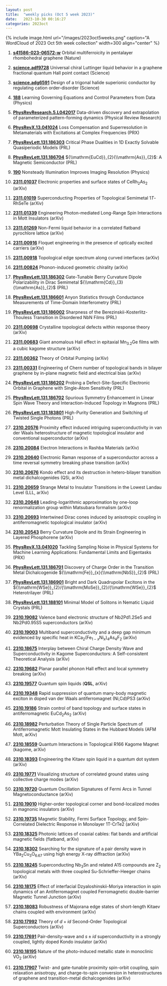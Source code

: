 ```yaml
---
layout: post
title:  "weekly picks (Oct 5 week 2023)"
date:   2023-10-30 00:16:27
categories: 2023oct
---
```



{% include image.html url="/images/2023oct5weeks.png" caption="A WordCloud of 2023 Oct 5th week collection" width=300 align="center" %}


1. **[s41586-023-06572-w](https://www.nature.com/articles/s41586-023-06572-w)** Orbital multiferroicity in pentalayer rhombohedral graphene (Nature)



1. **[science.adf9728](https://www.science.org/doi/10.1126/science.adf9728)** Universal chiral Luttinger liquid behavior in a graphene fractional quantum Hall point contact (Science)

1. **[science.adg6591](https://www.science.org/doi/10.1126/science.adg6591)** Design of a trigonal halide superionic conductor by regulating cation order-disorder (Science)

1. **[188](https://physics.aps.org/articles/v16/188)** Learning Governing Equations and Control Parameters from Data (Physics)

1. **[PhysRevResearch.5.L042017](https://link.aps.org/doi/10.1103/PhysRevResearch.5.L042017)** Data-driven discovery and extrapolation of parameterized pattern-forming dynamics (Physical Review Research)



1. **[PhysRevX.13.041024](https://link.aps.org/doi/10.1103/PhysRevX.13.041024)** Loss Compensation and Superresolution in Metamaterials with Excitations at Complex Frequencies (PRX)

1. **[PhysRevLett.131.186303](https://link.aps.org/doi/10.1103/PhysRevLett.131.186303)** Critical Phase Dualities in 1D Exactly Solvable Quasiperiodic Models (PRL)

1. **[PhysRevLett.131.186704](https://link.aps.org/doi/10.1103/PhysRevLett.131.186704)** ${\\mathrm{EuCd}}_{2}{\\mathrm{As}}_{2}$: A Magnetic Semiconductor (PRL)

1. **[190](https://physics.aps.org/articles/v16/190)** Nonsteady Illumination Improves Imaging Resolution (Physics)



1. **[2311.01037](http://arxiv.org/abs/2311.01037)** Electronic properties and surface states of CeRh$_{2}$As$_{2}$ (arXiv)

1. **[2311.01019](http://arxiv.org/abs/2311.01019)** Superconducting Properties of Topological Semimetal 1$T$-RhSeTe (arXiv)

1. **[2311.01339](http://arxiv.org/abs/2311.01339)** Engineering Photon-mediated Long-Range Spin Interactions in Mott Insulators (arXiv)

1. **[2311.01269](http://arxiv.org/abs/2311.01269)** Non-Fermi liquid behavior in a correlated flatband pyrochlore lattice (arXiv)

1. **[2311.00916](http://arxiv.org/abs/2311.00916)** Floquet engineering in the presence of optically excited carriers (arXiv)

1. **[2311.00918](http://arxiv.org/abs/2311.00918)** Topological edge spectrum along curved interfaces (arXiv)

1. **[2311.00824](http://arxiv.org/abs/2311.00824)** Phonon-induced geometric chirality (arXiv)



1. **[PhysRevLett.131.186302](https://link.aps.org/doi/10.1103/PhysRevLett.131.186302)** Gate-Tunable Berry Curvature Dipole Polarizability in Dirac Semimetal ${\\mathrm{Cd}}_{3}{\\mathrm{As}}_{2}$ (PRL)

1. **[PhysRevLett.131.186601](https://link.aps.org/doi/10.1103/PhysRevLett.131.186601)** Anyon Statistics through Conductance Measurements of Time-Domain Interferometry (PRL)

1. **[PhysRevLett.131.186002](https://link.aps.org/doi/10.1103/PhysRevLett.131.186002)** Sharpness of the Berezinskii-Kosterlitz-Thouless Transition in Disordered NbN Films (PRL)




1. **[2311.00698](http://arxiv.org/abs/2311.00698)** Crystalline topological defects within response theory (arXiv)

1. **[2311.00683](http://arxiv.org/abs/2311.00683)** Giant anomalous Hall effect in epitaxial Mn$_{3.2}$Ge films with a cubic kagome structure (arXiv)

1. **[2311.00362](http://arxiv.org/abs/2311.00362)** Theory of Orbital Pumping (arXiv)

1. **[2311.00331](http://arxiv.org/abs/2311.00331)** Engineering of Chern number of topological bands in bilayer graphene by in-plane magnetic field and electrical bias (arXiv)



1. **[PhysRevLett.131.186202](https://link.aps.org/doi/10.1103/PhysRevLett.131.186202)** Probing a Defect-Site-Specific Electronic Orbital in Graphene with Single-Atom Sensitivity (PRL)

1. **[PhysRevLett.131.186702](https://link.aps.org/doi/10.1103/PhysRevLett.131.186702)** Spurious Symmetry Enhancement in Linear Spin Wave Theory and Interaction-Induced Topology in Magnons (PRL)

1. **[PhysRevLett.131.183801](https://link.aps.org/doi/10.1103/PhysRevLett.131.183801)** High-Purity Generation and Switching of Twisted Single Photons (PRL)




1. **[2310.20576](http://arxiv.org/abs/2310.20576)** Proximity effect induced intriguing superconductivity in van der Waals heterostructure of magnetic topological insulator and conventional superconductor (arXiv)

1. **[2310.20084](http://arxiv.org/abs/2310.20084)** Electron Interactions in Rashba Materials (arXiv)

1. **[2310.20640](http://arxiv.org/abs/2310.20640)** Electronic Raman response of a superconductor across a time reversal symmetry breaking phase transition (arXiv)

1. **[2310.20676](http://arxiv.org/abs/2310.20676)** Kondo effect and its destruction in hetero-bilayer transition metal dichalcogenides (QSi, arXiv)

1. **[2310.20659](http://arxiv.org/abs/2310.20659)** Strange Metal to Insulator Transitions in the Lowest Landau Level (LLL, arXiv)

1. **[2310.20648](http://arxiv.org/abs/2310.20648)** Leading-logarithmic approximation by one-loop renormalization group within Matsubara formalism (arXiv)

1. **[2310.20693](http://arxiv.org/abs/2310.20693)** Intertwined Dirac cones induced by anisotropic coupling in antiferromagnetic topological insulator (arXiv)

1. **[2310.20543](http://arxiv.org/abs/2310.20543)** Berry Curvature Dipole and its Strain Engineering in Layered Phosphorene (arXiv)





1. **[PhysRevX.13.041020](https://link.aps.org/doi/10.1103/PhysRevX.13.041020)** Tackling Sampling Noise in Physical Systems for Machine Learning Applications: Fundamental Limits and Eigentasks (PRX)

1. **[PhysRevLett.131.186701](https://link.aps.org/doi/10.1103/PhysRevLett.131.186701)** Discovery of Charge Order in the Transition Metal Dichalcogenide ${\\mathrm{Fe}}_{x}{\\mathrm{NbS}}_{2}$ (PRL)

1. **[PhysRevLett.131.186901](https://link.aps.org/doi/10.1103/PhysRevLett.131.186901)** Bright and Dark Quadrupolar Excitons in the ${\\mathrm{WSe}}_{2}/{\\mathrm{MoSe}}_{2}/{\\mathrm{WSe}}_{2}$ Heterotrilayer (PRL)

1. **[PhysRevLett.131.188101](https://link.aps.org/doi/10.1103/PhysRevLett.131.188101)** Minimal Model of Solitons in Nematic Liquid Crystals (PRL)



1. **[2310.19082](http://arxiv.org/abs/2310.19082)** Valence band electronic structure of Nb2Pd1.2Se5 and Nb2Pd0.95S5 superconductors (arXiv)

1. **[2310.19003](http://arxiv.org/abs/2310.19003)** Multiband superconductivity and a deep gap minimum evidenced by specific heat in KCa$_2$(Fe$_{1-x}$Ni$_x$)$_4$As$_4$F$_2$ (arXiv)

1. **[2310.18675](http://arxiv.org/abs/2310.18675)** Interplay between Chiral Charge Density Wave and Superconductivity in Kagome Superconductors: A Self-consistent Theoretical Analysis (arXiv)

1. **[2310.19682](http://arxiv.org/abs/2310.19682)** Planar parallel phonon Hall effect and local symmetry breaking (arXiv)

1. **[2310.19577](http://arxiv.org/abs/2310.19577)** Quantum spin liquids (**QSL**, arXiv)

1. **[2310.19348](http://arxiv.org/abs/2310.19348)** Rapid suppression of quantum many-body magnetic exciton in doped van der Waals antiferromagnet (Ni,Cd)PS3 (arXiv)

1. **[2310.19186](http://arxiv.org/abs/2310.19186)** Strain control of band topology and surface states in antiferromagnetic EuCd$_2$As$_2$ (arXiv)

1. **[2310.18982](http://arxiv.org/abs/2310.18982)** Perturbation Theory of Single Particle Spectrum of Antiferromagnetic Mott Insulating States in the Hubbard Models (AFM Mott, arXiv)

1. **[2310.18559](http://arxiv.org/abs/2310.18559)** Quantum Interactions in Topological R166 Kagome Magnet (kagome, arXiv)

1. **[2310.18393](http://arxiv.org/abs/2310.18393)** Engineering the Kitaev spin liquid in a quantum dot system (arXiv)

1. **[2310.19771](http://arxiv.org/abs/2310.19771)** Visualizing structure of correlated ground states using collective charge modes (arXiv)

1. **[2310.19720](http://arxiv.org/abs/2310.19720)** Quantum Oscillation Signatures of Fermi Arcs in Tunnel Magnetoconductance (arXiv)

1. **[2310.19010](http://arxiv.org/abs/2310.19010)** Higher-order topological corner and bond-localized modes in magnonic insulators (arXiv)

1. **[2310.19735](http://arxiv.org/abs/2310.19735)** Magnetic Stability, Fermi Surface Topology, and Spin-Correlated Dielectric Response in Monolayer 1T-CrTe2 (arXiv)

1. **[2310.18325](http://arxiv.org/abs/2310.18325)** Photonic lattices of coaxial cables: flat bands and artificial magnetic fields (flatband, arXiv)














1. **[2310.18302](http://arxiv.org/abs/2310.18302)** Searching for the signature of a pair density wave in YBa$_2$Cu$_3$O$_{6.67}$ using high energy X-ray diffraction (arXiv)

1. **[2310.18245](http://arxiv.org/abs/2310.18245)** Superconducting Nb$_3$Sn and related A15 compounds are Z$_2$ topological metals with three coupled Su-Schrieffer-Heeger chains (arXiv)

1. **[2310.18175](http://arxiv.org/abs/2310.18175)** Effect of interfacial Dzyaloshinskii-Moriya interaction in spin dynamics of an Antiferromagnet coupled Ferromagnetic double-barrier Magnetic Tunnel Junction (arXiv)

1. **[2310.18083](http://arxiv.org/abs/2310.18083)** Robustness of Majorana edge states of short-length Kitaev chains coupled with environment (arXiv)

1. **[2310.17992](http://arxiv.org/abs/2310.17992)** Theory of $d + id$ Second-Order Topological Superconductors (arXiv)

1. **[2310.17691](http://arxiv.org/abs/2310.17691)** Pair-density-wave and $s \pm i d$ superconductivity in a strongly coupled, lightly doped Kondo insulator (arXiv)

1. **[2310.18195](http://arxiv.org/abs/2310.18195)** Nature of the photo-induced metallic state in monoclinic VO$_2$ (arXiv)

1. **[2310.17907](http://arxiv.org/abs/2310.17907)** Twist- and gate-tunable proximity spin-orbit coupling, spin relaxation anisotropy, and charge-to-spin conversion in heterostructures of graphene and transition-metal dichalcogenides (arXiv)
